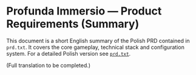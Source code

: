 # Profunda Immersio — Product Requirements (Summary)

This document is a short English summary of the Polish PRD contained in `prd.txt`.
It covers the core gameplay, technical stack and configuration system. For a detailed Polish version see [`prd.txt`](prd.txt).

(Full translation to be completed.)
